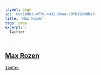 ```yaml
---
layout: page
id: '60c1bd0a-4f76-4432-98aa-c0fb190b9be5'
title: 'Max Rozen'
tags: page
excerpt: |
  Twitter

---
```

  
<h2 class="text-3xl font-semibold mb-4"><a href="/journals/Max Rozen">Max Rozen</a></h2>

<div class="space-y-2">
<div class="element-block ml-0"><div class="flex-1"><a class="text-indigo-400" href="https://twitter.com/RozenMD" target="_blank" rel="">Twitter</a></div></div>
</div>
